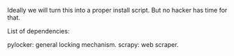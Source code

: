 Ideally we will turn this into a proper install script. But no hacker has time for that.

List of dependencies:

pylocker: general locking mechanism.
scrapy: web scraper.
